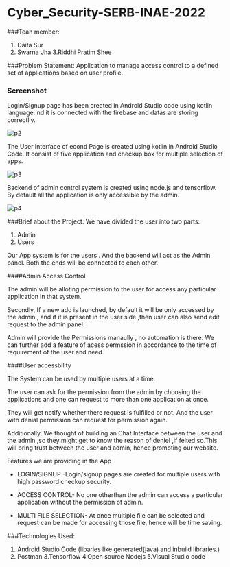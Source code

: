 # Cyber_Security-SERB-INAE-2022

###Tean member:
1. Daita Sur
2. Swarna Jha
3.Riddhi Pratim Shee

###Problem Statement:
Application to manage access control to a defined set of applications based
on user profile.

### Screenshot
Login/Signup page has been created in Android Studio code using kotlin language. nd it is connected with the firebase and datas are storing correctlly.

![p2](https://user-images.githubusercontent.com/68693240/222717645-91007b59-6952-4239-8f0e-cec98a29af1e.png)

The User Interface of econd Page is created using kotlin in Android Studio Code. It consist of five application and checkup box for multiple selection of apps.

![p3](https://user-images.githubusercontent.com/68693240/222717660-65b43822-9dba-437e-bd11-2d4200a91af5.png)

Backend of admin control system is created using node.js and tensorflow. By default all the application is only accessible by the admin.

![p4](https://user-images.githubusercontent.com/68693240/222720880-a531a1b6-4565-4312-83b3-856c9479ea13.png)


###Brief about the Project:
We have divided the user into two parts:

1) Admin
2) Users

Our App system is for the users .
And the backend will act as the Admin panel.
Both the ends will be connected to each other.

####Admin Access Control

The admin will be alloting permission to the user for access any particular
application in that system.

Secondly, If a new add is launched, by default it will be only accessed by the
admin , and if it is present in the user side ,then user can also send edit
request to the admin panel.

Admin will provide the Permissions manaully , no automation is there.
We can further add a feature of acess permssion in accordance to the time of
requirement of the user and need.

####User accessbility

The System can be used by multiple users at a time.

The user can ask for the permission from the admin by choosing the
applications and one can request to more than one application at once.

They will get notify whether there request is fulfilled or not.
And the user with denial permission can request for permission again.

Additionally, We thought of building an Chat Interface between the user and
the admin ,so they might get to know the reason of deniel ,if felted so.This will
bring trust between the user and admin, hence promoting our website.

Features we are providing in the App

* LOGIN/SIGNUP -Login/signup pages are created for multiple users with high password checkup security.

* ACCESS CONTROL- No one otherthan the admin can access a particular application without the permission of admin.

* MULTI FILE SELECTION- At once multiple file can be selected and request can be made for accessing those file, hence will be time saving.

###Technologies Used:
1. Android Studio Code (libaries like generated(java) and inbuild libraries.)
2. Postman
3.Tensorflow
4.Open source Nodejs
5.Visual Studio code
